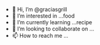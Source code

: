 - 👋 Hi, I’m @graciasgrill
- 👀 I’m interested in ...food
- 🌱 I’m currently learning ...recipe
- 💞️ I’m looking to collaborate on ...
- 📫 How to reach me ...

<!---
graciasgrill/graciasgrill is a ✨ special ✨ repository because its `README.md` (this file) appears on your GitHub profile.
You can click the Preview link to take a look at your changes.
--->

